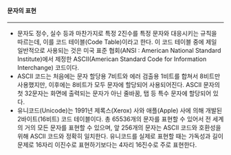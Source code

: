 #### 문자의 표현

---

- 문자도 정수, 실수 등과 마찬가지로 특정 2진수를 특정 문자와 대응시키는 규칙을 따르는데, 이를 코드 테이블(Code Table)이라고 한다. 이 코드 테이블 중에 제일 일반적으로 사용되는 것은 미국 표준 협회(ANSI : American National Standard Institute)에서 제정한 ASCII(American Standard Code for Information Interchange) 코드이다.
- ASCII 코드는 처음에는 문자 할당용 7비트와 에러 검출용 1비트를 합쳐서 8비트만 사용했지만, 이후에는 8비트가 모두 문자에 할당되어 사용되어진다. ASCII 문자의 첫 32문자는 화면에 출력되는 문자가 아닌 줄바꿈, 탭 등 특수 문자에 할당되어 있다.
- 유니코드(Unicode)는 1991년 제록스(Xerox) 사와 애플(Apple) 사에 의해 개발된 2바이트(16비트) 코드 테이블이다. 총 65536개의 문자를 표현할 수 있어서 전 세계의 거의 모든 문자를 표현할 수 있으며, 앞 256개의 문자는 ASCII 코드와 호환성을 위해 ASCII 코드와 정확히 일치한다. 유니코드를 실제로 표현할 때는 가독성과 길이 문제로 16자리 이진수로 표현하기보다는 4자리 16진수로 주로 표현한다.